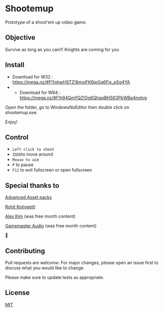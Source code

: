 # Shootemup

Prototype of a shoot'em up video game.

## Objective

Survive as long as you can!!! Knights are coming for you

## Install

- Download for W32 : https://mega.nz/#F!1ohwHSTZ!6mojFK6jpGq6Fjx_eSg4YA 
- - Download for W64 : https://mega.nz/#F!h94QmYQZ!Og6QhaqBHS63PkWBa4mdvg

Open the folder, go to WindowsNoEditor then double click on shootemup.exe.

Enjoy!

## Control

- `Left click to shoot`
- `ZQSD`to move around
- `Mouse to aim`
- `P` to pause
- `F11` to exit fullscreen or open fullscreen

## Special thanks to

[Advanced Asset packs](https://www.unrealengine.com/marketplace/en-US/slug/advanced-village-pack)

[Rohit Kotiveetil](https://github.com/RohitKotiveetil/UnrealEngine--DamageDisplaySystem)
 
[Alex Kim](https://www.youtube.com/watch?v=365SEITffBU) (was free month content)

[Gamemaster Audio](https://www.unrealengine.com/marketplace/en-US/slug/retro-8bit-sounds) (was free month content)

💙

## Contributing
Pull requests are welcome. For major changes, please open an issue first to discuss what you would like to change.

Please make sure to update tests as appropriate.

## License
[MIT](https://choosealicense.com/licenses/mit/)
